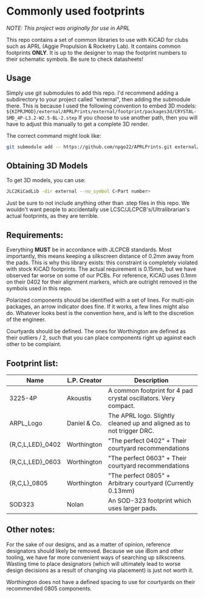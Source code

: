 # Commonly used footprints
*NOTE: This project was originally for use in APRL*

This repo contains a set of common libraries to use with KiCAD for clubs such as APRL (Aggie Propulsion & Rocketry Lab). It contains common footprints **ONLY**. It is up to the designer to map the footprint numbers to their schematic symbols. Be sure to check datasheets!

## Usage
Simply use git submodules to add this repo. I'd recommend adding a subdirectory to your project called "external", then adding the submodule there. This is because I used the following convention to embed 3D models:
`${KIPRJMOD}/external/APRLPrints/external/footprint/packages3d/CRYSTAL-SMD_4P-L3.2-W2.5-BL-2.step`
If you choose to use another path, then you will have to adjust this manually to get a complete 3D render.

The correct command might look like:
```bash
git submodule add -- https://github.com/npgo22/APRLPrints.git external/APRLPrints
```

## Obtaining 3D Models
To get 3D models, you can use: 
```bash
JLC2KiCadLib -dir external --no_symbol C<Part number>
```
Just be sure to not include anything other than .step files in this repo. We wouldn't want people to accidentally use LCSC/JLCPCB's/Ultralibrarian's actual footprints, as they are terrible.

## Requirements:
Everything **MUST** be in accordance with JLCPCB standards. Most importantly, this means keeping a silkscreen distance of 0.2mm away from the pads. This is why this library exists: this constraint is completely violated with stock KiCAD footprints. The actual requirement is 0.15mm, but we have observed far worse on some of our PCBs. For reference, KiCAD uses 0.1mm on their 0402 for their alignment markers, which are outright removed in the symbols used in this repo.

Polarized components should be identified with a set of lines. For multi-pin packages, an arrow indicator does fine. If it works, a few lines might also do. Whatever looks best is the convention here, and is left to the discretion of the engineer.

Courtyards should be defined. The ones for Worthington are defined as their outliers / 2, such that you can place components right up against each other to be complaint.


## Footprint list:

| Name    | L.P. Creator  | Description                                                   |
|---------|----------|---------------------------------------------------------------|
| 3225-4P | Akoustis | A common footprint for 4 pad crystal oscillators. Very compact. |
| ARPL_Logo | Daniel & Co. | The APRL logo. Slightly cleaned up and aligned as to not trigger DRC. |
| {R,C,L,LED}_0402 |Worthington | "The perfect 0402" + Their courtyard recommendations |
| {R,C,L,LED}_0603 |Worthington | "The perfect 0603" + Their courtyard recommendations |
| {R,C,L}_0805 |Worthington | "The perfect 0805"  + Arbitrary courtyard (Currently 0.13mm) |
| SOD323 | Nolan | An SOD-323 footprint which uses larger pads. |


## Other notes:
For the sake of our designs, and as a matter of opinion, reference designators should likely be removed. Because we use iBom and other tooling, we have far more convenient ways of searching up silkscreens. Wasting time to place designators (which will ultimately lead to worse design decisions as a result of changing via placement) is just not worth it.

Worthington does not have a defined spacing to use for courtyards on their recommended 0805 components.